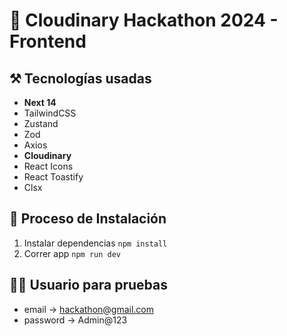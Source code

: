 # 🎃 Cloudinary Hackathon 2024 - Frontend

## ⚒️ Tecnologías usadas

- **Next 14**
- TailwindCSS
- Zustand
- Zod
- Axios
- **Cloudinary**
- React Icons
- React Toastify
- Clsx


## 📝 Proceso de Instalación

1. Instalar dependencias `npm install`
2. Correr app `npm run dev`

## 🙋‍♂️ Usuario para pruebas
- email -> hackathon@gmail.com
- password -> Admin@123

